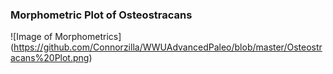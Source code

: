 ### Morphometric Plot of Osteostracans

![Image of Morphometrics]
(https://github.com/Connorzilla/WWUAdvancedPaleo/blob/master/Osteostracans%20Plot.png)
